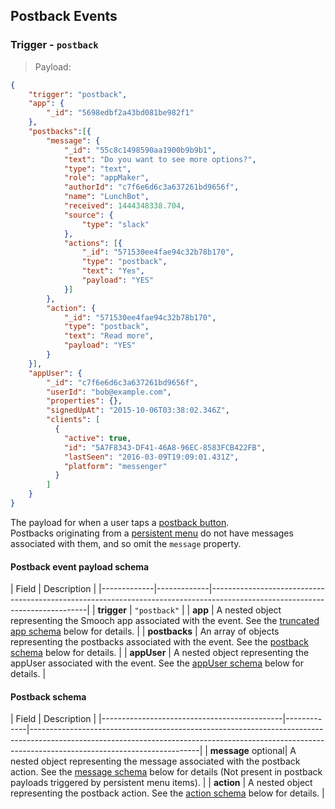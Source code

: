 ## Postback Events

### Trigger - `postback`

> Payload:

```json
{
    "trigger": "postback",
    "app": {
        "_id": "5698edbf2a43bd081be982f1"
    },
    "postbacks":[{
        "message": {
            "_id": "55c8c1498590aa1900b9b9b1",
            "text": "Do you want to see more options?",
            "type": "text",
            "role": "appMaker",
            "authorId": "c7f6e6d6c3a637261bd9656f",
            "name": "LunchBot",
            "received": 1444348338.704,
            "source": {
                "type": "slack"
            },
            "actions": [{
                "_id": "571530ee4fae94c32b78b170",
                "type": "postback",
                "text": "Yes",
                "payload": "YES"
            }]
        },
        "action": {
            "_id": "571530ee4fae94c32b78b170",
            "type": "postback",
            "text": "Read more",
            "payload": "YES"
        }
    }],
    "appUser": {
        "_id": "c7f6e6d6c3a637261bd9656f",
        "userId": "bob@example.com",
        "properties": {},
        "signedUpAt": "2015-10-06T03:38:02.346Z",
        "clients": [
          {
            "active": true,
            "id": "5A7F8343-DF41-46A8-96EC-8583FCB422FB",
            "lastSeen": "2016-03-09T19:09:01.431Z",
            "platform": "messenger"
          }
        ]
    }
}
```

The payload for when a user taps a [postback button](#postback).<br/>
Postbacks originating from a [persistent menu](#persistent-menus) do not have messages associated with them, and so omit the `message` property.


#### Postback event payload schema

| Field       | Description                                                                                                                 |
|-------------|-------------|-----------------------------------------------------------------------------------------------------------------------------|
| **trigger**  | `"postback"`                                                                                                                |
| **app**  | A nested object representing the Smooch app associated with the event. See the [truncated app schema](#truncated-app-schema) below for details.         |
| **postbacks**  | An array of objects representing the postbacks associated with the event. See the [postback schema](#postback-schema) below for details. |
| **appUser**  | A nested object representing the appUser associated with the event. See the [appUser schema](#appuser-schema) below for details. |

#### Postback schema

| Field                                       | Description                                                                                                                                                                                          |
|---------------------------------------------|-------------|------------------------------------------------------------------------------------------------------------------------------------------------------------------------------------------------------|
| **message** <span class="opt">optional</span>| A nested object representing the message associated with the postback action. See the [message schema](#message-schema) below for details (Not present in postback payloads triggered by persistent menu items). |
| **action**  | A nested object representing the postback action. See the [action schema](#action-schema) below for details. |
